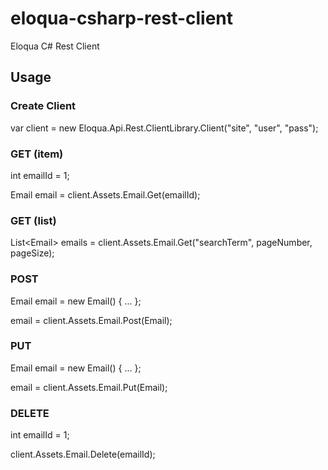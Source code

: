 eloqua-csharp-rest-client
=========================

Eloqua C# Rest Client

## Usage

### Create Client
var client = new Eloqua.Api.Rest.ClientLibrary.Client("site", "user", "pass");

### GET (item)
int emailId = 1;

Email email = client.Assets.Email.Get(emailId);

### GET (list)
List&lt;Email&gt; emails = client.Assets.Email.Get("searchTerm", pageNumber, pageSize);

### POST
Email email = new Email() { ... };

email = client.Assets.Email.Post(Email);

### PUT
Email email = new Email() { ... };

email = client.Assets.Email.Put(Email);

### DELETE
int emailId = 1;

client.Assets.Email.Delete(emailId);
